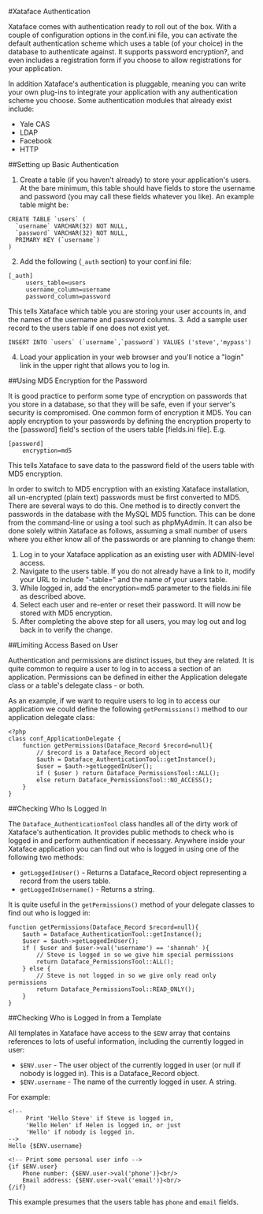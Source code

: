 #Xataface Authentication

Xataface comes with authentication ready to roll out of the box. With a couple of configuration options in the conf.ini file, you can activate the default authentication scheme which uses a table (of your choice) in the database to authenticate against. It supports password encryption?, and even includes a registration form if you choose to allow registrations for your application.

In addition Xataface's authentication is pluggable, meaning you can write your own plug-ins to integrate your application with any authentication scheme you choose. Some authentication modules that already exist include:

* Yale CAS
* LDAP
* Facebook
* HTTP

##Setting up Basic Authentication

1. Create a table (if you haven't already) to store your application's users. At the bare minimum, this table should have fields to store the username and password (you may call these fields whatever you like). An example table might be:
 ~~~
 CREATE TABLE `users` (
   `username` VARCHAR(32) NOT NULL,
   `password` VARCHAR(32) NOT NULL,
   PRIMARY KEY (`username`)
 )
 ~~~
2. Add the following (`_auth` section) to your conf.ini file:
 ~~~
 [_auth]
      users_table=users
      username_column=username
      password_column=password
 ~~~
This tells Xataface which table you are storing your user accounts in, and the names of the username and password columns.
3. Add a sample user record to the users table if one does not exist yet.
 ~~~
 INSERT INTO `users` (`username`,`password`) VALUES ('steve','mypass')
 ~~~
4. Load your application in your web browser and you'll notice a "login" link in the upper right that allows you to log in.

##Using MD5 Encryption for the Password

It is good practice to perform some type of encryption on passwords that you store in a database, so that they will be safe, even if your server's security is compromised. One common form of encryption it MD5. You can apply encryption to your passwords by defining the encryption property to the [password] field's section of the users table [fields.ini file]. E.g.

~~~
[password]
    encryption=md5
~~~

This tells Xataface to save data to the password field of the users table with MD5 encryption.

In order to switch to MD5 encryption with an existing Xataface installation, all un-encrypted (plain text) passwords must be first converted to MD5. There are several ways to do this. One method is to directly convert the passwords in the database with the MySQL MD5 function. This can be done from the command-line or using a tool such as phpMyAdmin. It can also be done solely within Xataface as follows, assuming a small number of users where you either know all of the passwords or are planning to change them:

1. Log in to your Xataface application as an existing user with ADMIN-level access.
2. Navigate to the users table. If you do not already have a link to it, modify your URL to include "-table=" and the name of your users table.
3. While logged in, add the encryption=md5 parameter to the fields.ini file as described above.
4. Select each user and re-enter or reset their password. It will now be stored with MD5 encryption.
5. After completing the above step for all users, you may log out and log back in to verify the change.

##Limiting Access Based on User

Authentication and permissions are distinct issues, but they are related. It is quite common to require a user to log in to access a section of an application. Permissions can be defined in either the Application delegate class or a table's delegate class - or both.

As an example, if we want to require users to log in to access our application we could define the following `getPermissions()` method to our application delegate class:

~~~
<?php
class conf_ApplicationDelegate {
    function getPermissions(Dataface_Record $record=null){
        // $record is a Dataface_Record object
        $auth = Dataface_AuthenticationTool::getInstance();
        $user = $auth->getLoggedInUser();
        if ( $user ) return Dataface_PermissionsTool::ALL();
        else return Dataface_PermissionsTool::NO_ACCESS();
    }
}
~~~

##Checking Who Is Logged In

The `Dataface_AuthenticationTool` class handles all of the dirty work of Xataface's authentication. It provides public methods to check who is logged in and perform authentication if necessary. Anywhere inside your Xataface application you can find out who is logged in using one of the following two methods:

* `getLoggedInUser()` - Returns a Dataface_Record object representing a record from the users table.
* `getLoggedInUsername()` - Returns a string.

It is quite useful in the `getPermissions()` method of your delegate classes to find out who is logged in:

~~~
function getPermissions(Dataface_Record $record=null){
    $auth = Dataface_AuthenticationTool::getInstance();
    $user = $auth->getLoggedInUser();
    if ( $user and $user->val('username') == 'shannah' ){
        // Steve is logged in so we give him special permissions
        return Dataface_PermissionsTool::ALL();
    } else {
        // Steve is not logged in so we give only read only permissions
        return Dataface_PermissionsTool::READ_ONLY();
    }
}
~~~

##Checking Who is Logged In from a Template

All templates in Xataface have access to the `$ENV` array that contains references to lots of useful information, including the currently logged in user:

* `$ENV.user` - The user object of the currently logged in user (or null if nobody is logged in). This is a Dataface_Record object.
* `$ENV.username` - The name of the currently logged in user. A string.

For example:

~~~
<!-- 
     Print 'Hello Steve' if Steve is logged in,
     'Hello Helen' if Helen is logged in, or just 
     'Hello' if nobody is logged in. 
-->
Hello {$ENV.username}

<!-- Print some personal user info -->
{if $ENV.user}
    Phone number: {$ENV.user->val('phone')}<br/>
    Email address: {$ENV.user->val('email')}<br/>
{/if}
~~~

This example presumes that the users table has `phone` and `email` fields.